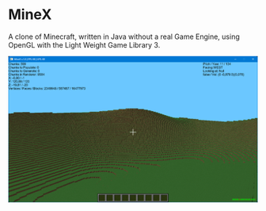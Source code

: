 # MineX
A clone of Minecraft, written in Java without a real Game Engine, using OpenGL with the Light Weight Game Library 3.

![](res/Screenshots/Screenshot01.png)